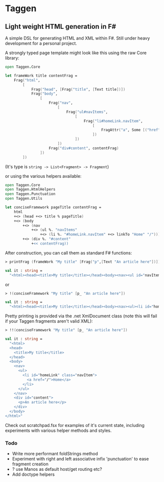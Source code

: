 # Taggen

## Light weight HTML generation in F#

A simple DSL for generating HTML and XML within F#. Still under heavy development for a personal project.

A strongly typed page template might look like this using the raw Core
library:

``` fsharp
open Taggen.Core

let frameWork title contentFrag =
    Frag("html",
        [
            Frag("head", [Frag("title", [Text title])])
            Frag("body",
                [
                    Frag("nav",
                        [
                            Frag("ul#navItems",
                                [
                                    Frag("li#homeLink.navItem",
                                        [
                                            FragAttr("a", Some [("href", "/")], [Text "Home"])
                                        ])
                                ])
                        ])
                    Frag("div#content", contentFrag)
                ])
        ])

```

(It's type is `string -> List<Fragment> -> Fragment`)

or using the various helpers available:

``` fsharp
open Taggen.Core
open Taggen.HtmlHelpers
open Taggen.Punctuation
open Taggen.Utils

let conciseFramework pageTitle contentFrag =
    html
    +<> (head +<> title % pageTitle)
    +<> (body
        +<> (nav
            +<> (ul %. "navItems"
                +<> (li %. "#homeLink.navItem" +<> linkTo "Home" "/")))
        +<> (div %. "#content"
            +<< contentFrag))
```

After construction, you can call them as standard F# functions:

``` fsharp
> printFrag (frameWork "My title" [Frag("p",[Text "An article here"])])

val it : string =
  "<html><head><title>My title</title></head><body><nav><ul id="navItems"><li id="homeLink" class="navItem"><a href="/">Home</a></li></ul></nav><div id="content"><p>An article here</p></div></body></html>"
```

or

``` fsharp
> !(conciseFramework "My title" [p_ "An article here"])

val it : string =
  "<html><head><title>My title</title></head><body><nav><ul><li id="homeLink" class="navItem"><a href="/">Home</a></li></ul></nav><div id="content"><p>An article here</p></div></body></html>"
```

Pretty printing is provided via the .net XmlDocument class (note this
will fail if your Taggen fragments aren't valid XML):

``` fsharp
> !!(conciseFramework "My title" [p_ "An article here"])

val it : string =
  "<html>
  <head>
    <title>My title</title>
  </head>
  <body>
    <nav>
      <ul>
        <li id="homeLink" class="navItem">
          <a href="/">Home</a>
        </li>
      </ul>
    </nav>
    <div id="content">
      <p>An article here</p>
    </div>
  </body>
</html>"
```

Check out scratchpad.fsx for examples of it's current state, including experiments with various helper methods and styles.

### Todo

* Write more performant foldStrings method
* Experiment with right and left associative infix 'punctuation' to ease fragment creation
* ? use Manos as default host/get routing etc?
* Add doctype helpers
